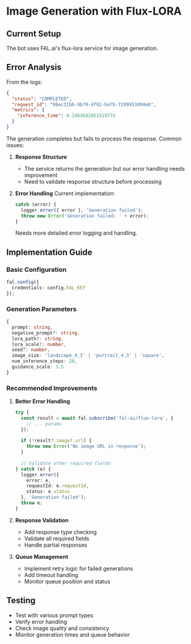 # Image Generation with Flux-LORA

## Current Setup
The bot uses FAL.ai's flux-lora service for image generation. 

## Error Analysis
From the logs:
```json
{
  "status": "COMPLETED",
  "request_id": "98ec31bb-9b79-4f92-be7b-7299953d94e6",
  "metrics": {
    "inference_time": 4.1463682651519775
  }
}
```

The generation completes but fails to process the response. Common issues:

1. **Response Structure**
   - The service returns the generation but our error handling needs improvement
   - Need to validate response structure before processing

2. **Error Handling**
   Current implementation:
   ```typescript
   catch (error) {
     logger.error({ error }, 'Generation failed');
     throw new Error('Generation failed: ' + error);
   }
   ```
   Needs more detailed error logging and handling.

## Implementation Guide

### Basic Configuration
```typescript
fal.config({ 
  credentials: config.FAL_KEY
});
```

### Generation Parameters
```typescript
{
  prompt: string,
  negative_prompt?: string,
  lora_path?: string,
  lora_scale?: number,
  seed?: number,
  image_size: 'landscape_4_3' | 'portrait_4_3' | 'square',
  num_inference_steps: 28,
  guidance_scale: 3.5
}
```

### Recommended Improvements

1. **Better Error Handling**
   ```typescript
   try {
     const result = await fal.subscribe('fal-ai/flux-lora', {
       // ... params
     });
     
     if (!result?.image?.url) {
       throw new Error('No image URL in response');
     }
     
     // Validate other required fields
   } catch (e) {
     logger.error({ 
       error: e,
       requestId: e.requestId,
       status: e.status 
     }, 'Generation failed');
     throw e;
   }
   ```

2. **Response Validation**
   - Add response type checking
   - Validate all required fields
   - Handle partial responses

3. **Queue Management**
   - Implement retry logic for failed generations
   - Add timeout handling
   - Monitor queue position and status

## Testing
- Test with various prompt types
- Verify error handling
- Check image quality and consistency
- Monitor generation times and queue behavior